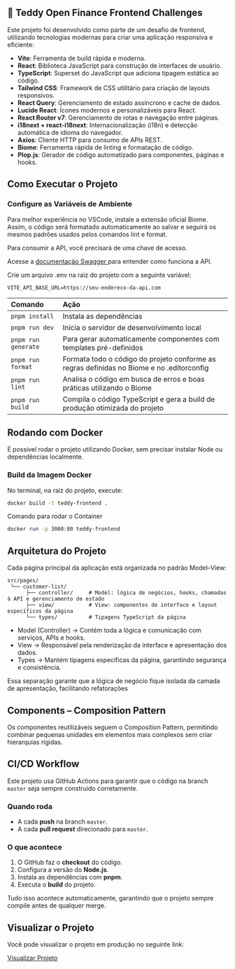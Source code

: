 ## 🚀 Teddy Open Finance Frontend Challenges

Este projeto foi desenvolvido como parte de um desafio de frontend, utilizando tecnologias modernas para criar uma aplicação responsiva e eficiente:

- **Vite**: Ferramenta de build rápida e moderna.
- **React**: Biblioteca JavaScript para construção de interfaces de usuário.
- **TypeScript**: Superset do JavaScript que adiciona tipagem estática ao código.
- **Tailwind CSS**: Framework de CSS utilitário para criação de layouts responsivos.
- **React Query**: Gerenciamento de estado assíncrono e cache de dados.
- **Lucide React**: Ícones modernos e personalizáveis para React.
- **React Router v7**: Gerenciamento de rotas e navegação entre páginas.
- **i18next + react-i18next**: Internacionalização (i18n) e detecção automática de idioma do navegador.
- **Axios**: Cliente HTTP para consumo de APIs REST.
- **Biome**: Ferramenta rápida de linting e formatação de código.
- **Plop.js**: Gerador de código automatizado para componentes, páginas e hooks.

## Como Executar o Projeto

### Configure as Variáveis de Ambiente

Para melhor experiência no VSCode, instale a extensão oficial Biome.
Assim, o código será formatado automaticamente ao salvar e seguirá os mesmos padrões usados pelos comandos lint e format.

Para consumir a API, você precisará de uma chave de acesso.

Acesse a [documentação Swagger ](https://boasorte.teddybackoffice.com.br/docs#/) para entender como funciona a API.

Crie um arquivo .env na raiz do projeto com a seguinte variável:

`VITE_API_BASE_URL=https://seu-endereco-da-api.com`

| Comando          | Ação                                                         |
| :--------------- | :------------------------------------------------------------- |
| `pnpm install`   | Instala as dependências                                         |
| `pnpm run dev`       | Inicia o servidor de desenvolvimento local|
| `pnpm run generate`       | Para gerar automaticamente componentes com templates pré-definidos|
| `pnpm run format`       | Formata todo o código do projeto conforme as regras definidas no Biome e no .editorconfig|
| `pnpm run lint`       | Analisa o código em busca de erros e boas práticas utilizando o Biome|
| `pnpm run build`       | Compila o código TypeScript e gera a build de produção otimizada do projeto|

## Rodando com Docker

É possível rodar o projeto utilizando Docker, sem precisar instalar Node ou dependências localmente.

### Build da Imagem Docker

No terminal, na raiz do projeto, execute:

```bash
docker build -t teddy-frontend .
```

Comando para rodar o Container

```bash
docker run -p 3000:80 teddy-frontend
```

## Arquitetura do Projeto

Cada página principal da aplicação está organizada no padrão Model–View:

```
src/pages/
 └── customer-list/
      ├── controller/     # Model: lógica de negócios, hooks, chamadas à API e gerenciamento de estado
      ├── view/           # View: componentes de interface e layout específicos da página
      └── types/          # Tipagens TypeScript da página
```

- Model (Controller) → Contém toda a lógica e comunicação com serviços, APIs e hooks.
- View → Responsável pela renderização da interface e apresentação dos dados.
- Types → Mantém tipagens específicas da página, garantindo segurança e consistência.

Essa separação garante que a lógica de negócio fique isolada da camada de apresentação, facilitando refatorações

##  Components – Composition Pattern

Os componentes reutilizáveis seguem o Composition Pattern, permitindo combinar pequenas unidades em elementos mais complexos sem criar hierarquias rígidas.

## CI/CD Workflow

Este projeto usa GitHub Actions para garantir que o código na branch `master` seja sempre construído corretamente.

### Quando roda

- A cada **push** na branch `master`.
- A cada **pull request** direcionado para `master`.

### O que acontece

1. O GitHub faz o **checkout** do código.
2. Configura a versão do **Node.js**.
3. Instala as dependências com **pnpm**.
4. Executa o **build** do projeto.

Tudo isso acontece automaticamente, garantindo que o projeto sempre compile antes de qualquer merge.


## Visualizar o Projeto

Você pode visualizar o projeto em produção no seguinte link:


[Visualizar Projeto](https://teddy-open-finance-frontend-challen.vercel.app/)